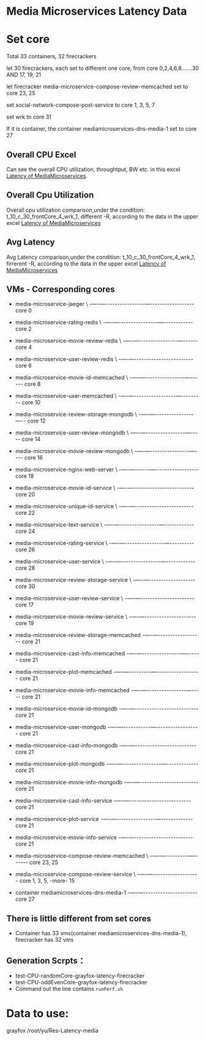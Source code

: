 # Media Microservices Latency Data
# Set core
Total 33 containers, 32 firecrackers

let 30 firecrackers, each set to different one core, from core 0,2,4,6,8…….30 AND 17, 19, 21

let firecracker media-microservice-compose-review-memcached set to core 23, 25

set social-network-compose-post-service to core 1, 3, 5, 7

set wrk to core 31

If it is container, the container mediamicroservices-dns-media-1 set to core 27

## Overall CPU Excel
Can see the overall CPU utilization, throughtput, BW etc. in this excel [Latency of MediaMicroservices](https://docs.google.com/spreadsheets/d/19FS-EyBTvXsegDJiu6z5GzgEC7pxxrHD69Eg7wujsFU/edit#gid=0).

## Overall Cpu Utilization
Overall cpu utilization comparison,under the condition: t_10_c_30_frontCore_4_wrk_1, different -R, according to the data in the upper excel [Latency of MediaMicroservices](https://docs.google.com/spreadsheets/d/19FS-EyBTvXsegDJiu6z5GzgEC7pxxrHD69Eg7wujsFU/edit#gid=0)

## Avg Latency
Avg Latency comparison,under the condition: t_10_c_30_frontCore_4_wrk_1, firrerent -R, according to the data in the upper excel [Latency of MediaMicroservices](https://docs.google.com/spreadsheets/d/19FS-EyBTvXsegDJiu6z5GzgEC7pxxrHD69Eg7wujsFU/edit#gid=0)


## VMs - Corresponding cores
* media-microservice-jaeger \ -—-—----------------—------------------ core 0
* media-microservice-rating-redis \ -—-—----------------—------------ core 2
* media-microservice-movie-review-redis \ -—-—----------------—------ core 4
* media-microservice-user-review-redis \ -—-—------------------------ core 6
* media-microservice-movie-id-memcached \ -—-—----------------—------ core 8
* media-microservice-user-memcached \ -—-—-----------------—--------- core 10
* media-microservice-review-storage-mongodb \ -—-—----------------—-- core 12
* media-microservice-user-review-mongodb \ -—-—----------------—----- core 14
* media-microservice-movie-review-mongodb \ -—-—----------------—---- core 16
* media-microservice-nginx-web-server \ -—-—------—------------------ core 18
* media-microservice-movie-id-service \ -—-—------------------------- core 20
* media-microservice-unique-id-service \ -—-—------------------------ core 22
* media-microservice-text-service \ -—-—----------------—------------ core 24
* media-microservice-rating-service \ -—-—----------------—---------- core 26
* media-microservice-user-service \ -—-—----------------—------------ core 28
* media-microservice-review-storage-service \ -—-—------------------- core 30

* media-microservice-user-review-service \ -—-—---------------------- core 17
* media-microservice-movie-review-service \ -—-—--------------------- core 19

* media-microservice-review-storage-memcached  -—-—------------------ core 21
* media-microservice-cast-info-memcached  -—-—----------------—------ core 21
* media-microservice-plot-memcached  -—-—---------—------------------ core 21
* media-microservice-movie-info-memcached  -—-—----------------—----- core 21
* media-microservice-movie-id-mongodb  -—-—-------------------------- core 21
* media-microservice-user-mongodb  -—-—-----------—------------------ core 21
* media-microservice-cast-info-mongodb  -—-—------------------------- core 21
* media-microservice-plot-mongodb  -—-—----------------—------------- core 21
* media-microservice-movie-info-mongodb  -—-—------------------------ core 21
* media-microservice-cast-info-service  -—-—------------------------- core 21
* media-microservice-plot-service  -—-—----------------—------------- core 21
* media-microservice-movie-info-service  -—-—------------------------ core 21

* media-microservice-compose-review-memcached \ -—-—---------—------- core 23, 25

* media-microservice-compose-review-service \ -—-—------------------- core 1, 3, 5, -more- 15

* container mediamicroservices-dns-media-1 -—-—---------------------- core 27

## There is little different from set cores
- Container has 33 vms(container mediamicroservices-dns-media-1), firecracker has 32 vms

## Generation Scrpts：
* test-CPU-randomCore-grayfox-latency-firecracker
* test-CPU-oddEvenCore-grayfox-latency-firecracker
* Command out the line contains `runPerf.sh`

# Data to use:
grayfox /root/yu/Res-Latency-media
